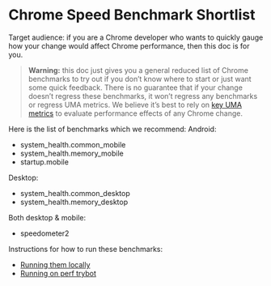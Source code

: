 # Chrome Speed Benchmark Shortlist

Target audience: if you are a Chrome developer who wants to quickly gauge how
your change would affect Chrome performance, then this doc is for you.

> **Warning:** this doc just gives you a general reduced list of Chrome
> benchmarks to try out if you don’t know where to start or just want some quick
> feedback. There is no guarantee that if your change doesn’t regress these
> benchmarks, it won’t regress any benchmarks or regress UMA metrics. We believe
> it’s best to rely on [key UMA metrics](https://docs.google.com/document/d/1Ww487ZskJ-xBmJGwPO-XPz_QcJvw-kSNffm0nPhVpj8/edit#heading=h.2uunmi119swk)
> to evaluate performance effects of any Chrome change.

Here is the list of benchmarks which we recommend:
Android:
*   system_health.common_mobile
*   system_health.memory_mobile
*   startup.mobile

Desktop:
*   system_health.common_desktop
*   system_health.memory_desktop

Both desktop & mobile:
*   speedometer2


Instructions for how to run these benchmarks:
*   [Running them locally](https://github.com/catapult-project/catapult/blob/master/telemetry/docs/run_benchmarks_locally.md)
*   [Running on perf trybot](https://chromium.googlesource.com/chromium/src/+/master/docs/speed/perf_trybots.md)
